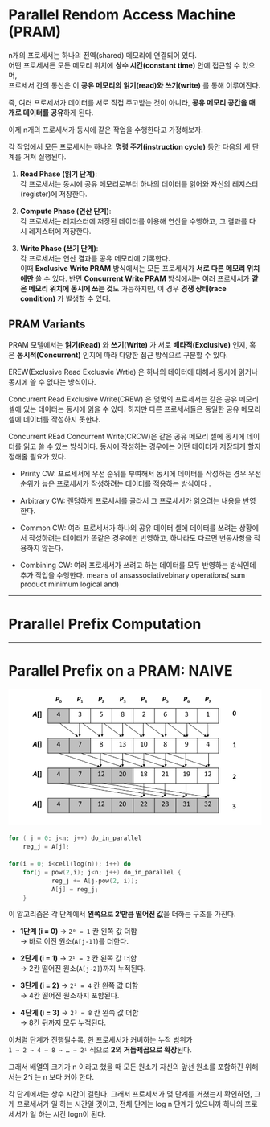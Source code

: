
# Parallel Rendom Access Machine (PRAM)

n개의 프로세서는 하나의 전역(shared) 메모리에 연결되어 있다.  
어떤 프로세서든 모든 메모리 위치에 **상수 시간(constant time)** 안에 접근할 수 있으며,  
프로세서 간의 통신은 이 **공유 메모리의 읽기(read)와 쓰기(write)** 를 통해 이루어진다.

즉, 여러 프로세서가 데이터를 서로 직접 주고받는 것이 아니라,  **공유 메모리 공간을 매개로 데이터를 공유**하게 된다.

이제 n개의 프로세서가 동시에 같은 작업을 수행한다고 가정해보자.  

각 작업에서 모든 프로세서는 하나의 **명령 주기(instruction cycle)** 동안 다음의 세 단계를 거쳐 실행된다.

1. **Read Phase (읽기 단계)**:  
    각 프로세서는 동시에 공유 메모리로부터 하나의 데이터를 읽어와 자신의 레지스터(register)에 저장한다.
    
2. **Compute Phase (연산 단계)**:  
    각 프로세서는 레지스터에 저장된 데이터를 이용해 연산을 수행하고,  그 결과를 다시 레지스터에 저장한다.
    
3. **Write Phase (쓰기 단계)**:  
    각 프로세서는 연산 결과를 공유 메모리에 기록한다.  
    이때 **Exclusive Write PRAM** 방식에서는  모든 프로세서가 **서로 다른 메모리 위치에만** 쓸 수 있다.  반면 **Concurrent Write PRAM** 방식에서는 여러 프로세서가 **같은 메모리 위치에 동시에 쓰는 것**도 가능하지만,  이 경우 **경쟁 상태(race condition)** 가 발생할 수 있다.

## PRAM Variants
PRAM 모델에서는 **읽기(Read)** 와 **쓰기(Write)** 가  서로 **배타적(Exclusive)** 인지, 혹은 **동시적(Concurrent)** 인지에 따라 다양한 접근 방식으로 구분할 수 있다.

EREW(Exclusive Read Exclusvie Wrtie) 은 하나의 데이터에 대해서 동시에 읽거나 동시에 쓸 수 없다는 방식이다.

Concurrent Read Exclusive Write(CREW) 은
몇몇의 프로세서는 같은 공유 메모리 셀에 있는 데이터는 동시에 읽을 수 있다. 하지만 다른 프로세서들은 동일한 공유 메모리 셀에 데이터를 작성하지 못한다. 

Concurrent REad Concurrent Write(CRCW)은 같은 공유 메모리 셀에 동시에 데이터를 읽고 쓸 수 있는 방식이다. 동시에 작성하는 경우에는 어떤 데이터가 저장되게 할지 정해줄 필요가 있다.

- Pririty CW:
	프로세서에 우선 순위를 부여해서 동시에 데이터를 작성하는 경우 우선순위가 높은 프로세서가 작성하려는 데이터를 적용하는 방식이다 .

- Arbitrary CW:
	랜덤하게 프로세서를 골라서 그 프로세서가 읽으려는 내용을 반영한다.

- Common CW:
	여러 프로세서가 하나의 공유 데이터 셀에 데이터를 쓰려는 상황에서 작성하려는 데이터가 똑같은 경우에만 반영하고, 하나라도 다르면 변동사항을 적용하지 않는다.

- Combining CW:
	여러 프로세서가 쓰려고 하는 데이터를 모두 반영하는 방식인데 추가 작업을 수행한다. means of ansassociativebinary operations( sum product minimum logical and)

---
# Prarallel Prefix Computation




---
# Parallel Prefix on a PRAM: NAIVE

![](../images/Pasted%20image%2020251012161145.png)

``` c++
for ( j = 0; j<n; j++) do_in_parallel
	reg_j = A[j];
	
for(i = 0; i<cell(log(n)); i++) do
	for(j = pow(2,i); j<n; j++) do_in_parallel {
			reg_j += A[j-pow(2, i)];
			A[j] = reg_j;
	}
```

이 알고리즘은 각 단계에서 **왼쪽으로 2ⁱ만큼 떨어진 값**을 더하는 구조를 가진다.

- **1단계 (i = 0)** → `2⁰ = 1` 칸 왼쪽 값 더함  
    → 바로 이전 원소(`A[j-1]`)를 더한다.
    
- **2단계 (i = 1)** → `2¹ = 2` 칸 왼쪽 값 더함  
    → 2칸 떨어진 원소(`A[j-2]`)까지 누적된다.
    
- **3단계 (i = 2)** → `2² = 4` 칸 왼쪽 값 더함  
    → 4칸 떨어진 원소까지 포함된다.
    
- **4단계 (i = 3)** → `2³ = 8` 칸 왼쪽 값 더함  
    → 8칸 뒤까지 모두 누적된다.
    

이처럼 단계가 진행될수록,  한 프로세서가 커버하는 누적 범위가  
`1 → 2 → 4 → 8 → … → 2ⁱ` 식으로 **2의 거듭제곱으로 확장**된다.

그래서 배열의 크기가 n 이라고 했을 때 모든 원소가 자신의 앞선 원소를 포함하긴 위해서는 2^i 는 n 보다 커야 한다. 

각 단계에서는 상수 시간이 걸린다. 그래서 프로세서가 몇 단계를 거쳤는지 확인하면, 그게 프로세서가 일 하는 시간일 것이고, 전체 단계는 log n 단계가 있으니까 하나의 프로세서가 일 하는 시간 logn이 된다. 
 